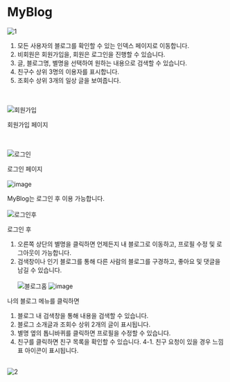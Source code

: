 # MyBlog

![1](https://github.com/user-attachments/assets/35169cdf-cb70-4048-915c-0e32a1079550)
1. 모든 사용자의 블로그를 확인할 수 있는 인덱스 페이지로 이동합니다.
2. 비회원은 회원가입을, 회원은 로그인을 진행할 수 있습니다.
3. 글, 블로그명, 별명을 선택하여 원하는 내용으로 검색할 수 있습니다.
4. 친구수 상위 3명의 이용자를 표시합니다.
5. 조회수 상위 3개의 일상 글을 보여줍니다.

<br><br>
![회원가입](https://github.com/user-attachments/assets/25116962-b971-4d68-b8d5-6ad2127bca5c)

회원가입 페이지

<br><br>
![로그인](https://github.com/user-attachments/assets/a8d2635e-31d7-47e9-9d00-2c74850508ec)

로그인 페이지
<br><br>
![image](https://github.com/user-attachments/assets/ce28c8d1-5f2b-44ac-8929-3e870842176a)

MyBlog는 로그인 후 이용 가능합니다.
<br><br>
![로그인후](https://github.com/user-attachments/assets/0f9125e5-d465-4d56-887d-27c0392591cb)

로그인 후 
1. 오른쪽 상단의 별명을 클릭하면 언제든지 내 블로그로 이동하고, 프로필 수정 및 로그아웃이 가능합니다.
2. 검색창이나 인기 블로그를 통해 다른 사람의 블로그를 구경하고, 좋아요 및 댓글을 남길 수 있습니다.
<br><br>
![블로그홈](https://github.com/user-attachments/assets/33b8cf7e-c60a-41a9-8c53-4080e03b6ce2)
![image](https://github.com/user-attachments/assets/45b1ea82-6ed7-40f1-8f88-334afcdda40b)

나의 블로그 메뉴를 클릭하면

1. 블로그 내 검색창을 통해 내용을 검색할 수 있습니다.
2. 블로그 소개글과 조회수 상위 2개의 글이 표시됩니다.
3. 별명 옆의 톱니바퀴를 클릭하면 프로필을 수정할 수 있습니다.
4. 친구를 클릭하면 친구 목록을 확인할 수 있습니다.
 4-1. 친구 요청이 있을 경우 느낌표 아이콘이 표시됩니다.
<br><br>




![2](https://github.com/user-attachments/assets/e74a623d-587a-475f-b88b-e5ee8f7985f9)


